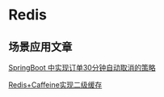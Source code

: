 # Redis



## 场景应用文章

[SpringBoot 中实现订单30分钟自动取消的策略](https://mp.weixin.qq.com/s/MNPWvn8H9-Q-XN3x_jyoMA)

[Redis+Caffeine实现二级缓存 ](https://mp.weixin.qq.com/s/tuAe3rh646EiDiLE7yNp4g)

